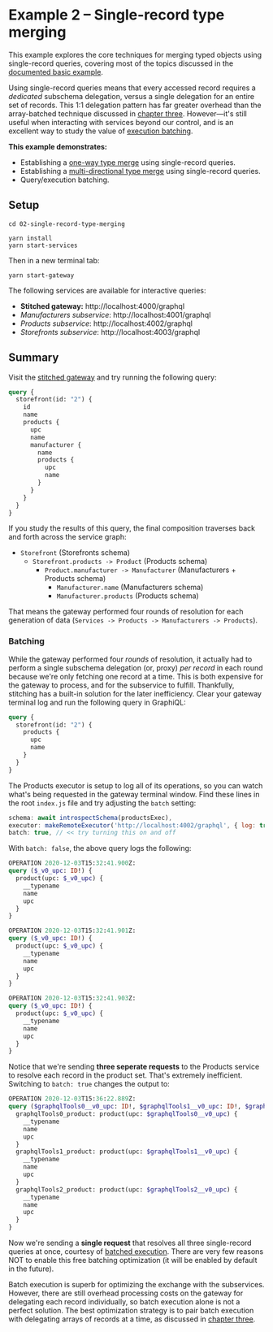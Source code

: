 # Example 2 – Single-record type merging

This example explores the core techniques for merging typed objects using single-record queries, covering most of the topics discussed in the [documented basic example](https://www.graphql-tools.com/docs/stitch-type-merging#basic-example).

Using single-record queries means that every accessed record requires a _dedicated_ subschema delegation, versus a single delegation for an entire set of records. This 1:1 delegation pattern has far greater overhead than the array-batched technique discussed in [chapter three](../03-array-batched-type-merging). However&mdash;it's still useful when interacting with services beyond our control, and is an excellent way to study the value of [execution batching](https://github.com/gmac/schema-stitching-demos/wiki/Batching-Arrays-and-Queries#what-is-query-batching).

**This example demonstrates:**

- Establishing a [one-way type merge](https://www.graphql-tools.com/docs/stitch-type-merging#unidirectional-merges) using single-record queries.
- Establishing a [multi-directional type merge](https://www.graphql-tools.com/docs/stitch-type-merging#basic-example) using single-record queries.
- Query/execution batching.

## Setup

```shell
cd 02-single-record-type-merging

yarn install
yarn start-services
```

Then in a new terminal tab:

```shell
yarn start-gateway
```

The following services are available for interactive queries:

- **Stitched gateway:** http://localhost:4000/graphql
- _Manufacturers subservice_: http://localhost:4001/graphql
- _Products subservice_: http://localhost:4002/graphql
- _Storefronts subservice_: http://localhost:4003/graphql

## Summary

Visit the [stitched gateway](http://localhost:4000/graphql) and try running the following query:

```graphql
query {
  storefront(id: "2") {
    id
    name
    products {
      upc
      name
      manufacturer {
        name
        products {
          upc
          name
        }
      }
    }
  }
}
```

If you study the results of this query, the final composition traverses back and forth across the service graph:

- `Storefront` (Storefronts schema)
  - `Storefront.products -> Product` (Products schema)
    - `Product.manufacturer -> Manufacturer` (Manufacturers + Products schema)
      - `Manufacturer.name` (Manufacturers schema)
      - `Manufacturer.products` (Products schema)

That means the gateway performed four rounds of resolution for each generation of data (`Services -> Products -> Manufacturers -> Products`).

### Batching

While the gateway performed four _rounds_ of resolution, it actually had to perform a single subschema delegation (or, proxy) _per record_ in each round because we're only fetching one record at a time. This is both expensive for the gateway to process, and for the subservice to fulfill. Thankfully, stitching has a built-in solution for the later inefficiency. Clear your gateway terminal log and run the following query in GraphiQL:

```graphql
query {
  storefront(id: "2") {
    products {
      upc
      name
    }
  }
}
```

The Products executor is setup to log all of its operations, so you can watch what's being requested in the gateway terminal window. Find these lines in the root `index.js` file and try adjusting the `batch` setting:

```js
schema: await introspectSchema(productsExec),
executor: makeRemoteExecutor('http://localhost:4002/graphql', { log: true }),
batch: true, // << try turning this on and off
```

With `batch: false`, the above query logs the following:

```graphql
OPERATION 2020-12-03T15:32:41.900Z:
query ($_v0_upc: ID!) {
  product(upc: $_v0_upc) {
    __typename
    name
    upc
  }
}

OPERATION 2020-12-03T15:32:41.901Z:
query ($_v0_upc: ID!) {
  product(upc: $_v0_upc) {
    __typename
    name
    upc
  }
}

OPERATION 2020-12-03T15:32:41.903Z:
query ($_v0_upc: ID!) {
  product(upc: $_v0_upc) {
    __typename
    name
    upc
  }
}
```

Notice that we're sending **three seperate requests** to the Products service to resolve each record in the product set. That's extremely inefficient. Switching to `batch: true` changes the output to:

```graphql
OPERATION 2020-12-03T15:36:22.889Z:
query ($graphqlTools0__v0_upc: ID!, $graphqlTools1__v0_upc: ID!, $graphqlTools2__v0_upc: ID!) {
  graphqlTools0_product: product(upc: $graphqlTools0__v0_upc) {
    __typename
    name
    upc
  }
  graphqlTools1_product: product(upc: $graphqlTools1__v0_upc) {
    __typename
    name
    upc
  }
  graphqlTools2_product: product(upc: $graphqlTools2__v0_upc) {
    __typename
    name
    upc
  }
}
```

Now we're sending a **single request** that resolves all three single-record queries at once, courtesy of [batched execution](https://github.com/gmac/schema-stitching-demos/wiki/Batching-Arrays-and-Queries#what-is-query-batching). There are very few reasons NOT to enable this free batching optimization (it will be enabled by default in the future).

Batch execution is superb for optimizing the exchange with the subservices. However, there are still overhead processing costs on the gateway for delegating each record individually, so batch execution alone is not a perfect solution. The best optimization strategy is to pair batch execution with delegating arrays of records at a time, as discussed in [chapter three](../03-array-batched-type-merging).
